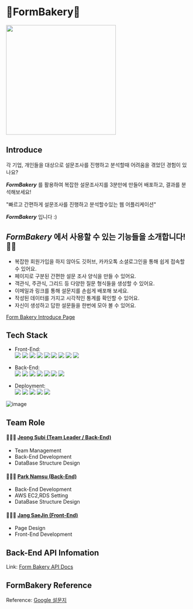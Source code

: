 # 📝FormBakery🍞
<img src="https://cdn.discordapp.com/attachments/919801014239002675/921365904011456543/KakaoTalk_Photo_2021-12-17-20-37-03.jpeg" width="300" height="300"></img>

## Introduce

각 기업, 개인들을 대상으로 설문조사를 진행하고 분석할때 어려움을 겪었던 경험이 있나요?

**_FormBakery_** 를 활용하여 복잡한 설문조사지를 3분만에 만들어 배포하고, 결과를 분석해보세요!

"빠르고 간편하게 설문조사를 진행하고 분석할수있는 웹 어플리케이션"

**_FormBakery_** 입니다 :)

## **_FormBakery_** 에서 사용할 수 있는 기능들을 소개합니다!👐🏻

* 복잡한 회원가입을 하지 않아도 깃허브, 카카오톡 소셜로그인을 통해 쉽게 접속할 수 있어요.
* 페이지로 구분된 간편한 설문 조사 양식을 만들 수 있어요.
* 객관식, 주관식, 그리드 등 다양한 질문 형식들을 생성할 수 있어요.
* 이메일과 링크를 통해 설문지를 손쉽게 배포해 보세요.
* 작성된 데이터를 가지고 시각적인 통계를 확인할 수 있어요.
* 자신이 생성하고 답한 설문들을 한번에 모아 볼 수 있어요.

[Form Bakery Introduce Page](https://github.com/codestates/FormBakery/wiki)

## Tech Stack
- Front-End:   
![](https://img.shields.io/badge/React-20232A?style=for-the-badge&logo=react&logoColor=61DAFB)
![](https://img.shields.io/badge/React_Axios-20232A?style=for-the-badge&logo=react&logoColor=61DAFB)
![](https://img.shields.io/badge/React_Hooks-20232A?style=for-the-badge&logo=react&logoColor=61DAFB)
![](https://img.shields.io/badge/React_Router-20232A?style=for-the-badge&logo=react&logoColor=61DAFB)
![](https://img.shields.io/badge/TypeScript-3178C6?style=for-the-badge&logo=typescript&logoColor=61DAFB)
![](https://img.shields.io/badge/JavaScript-F7DF1E?style=for-the-badge&logo=javascript&logoColor=61DAFB)
![](https://img.shields.io/badge/Sass-CC6699?style=for-the-badge&logo=sass&logoColor=white)
![](https://img.shields.io/badge/HTML-E34F26?style=for-the-badge&logo=html5&logoColor=white)
![](https://img.shields.io/badge/CSS-1572B6?style=for-the-badge&logo=css3&logoColor=white)

- Back-End:   
![](https://img.shields.io/badge/JavaScript-F7DF1E?style=for-the-badge&logo=javascript&logoColor=61DAFB)
![](https://img.shields.io/badge/Node.js-43853D?style=for-the-badge&logo=node.js&logoColor=white)
![](https://img.shields.io/badge/MySQL-00000F?style=for-the-badge&logo=mysql&logoColor=white)
![](https://img.shields.io/badge/Sequelize-52B0E7?style=for-the-badge&logo=sequelize&logoColor=white)
![](https://img.shields.io/badge/Auth0-EB5424?style=for-the-badge&logo=auth0&logoColor=white)
![](https://img.shields.io/badge/JWT-000000?style=for-the-badge&logo=jwt&logoColor=white)
![](https://img.shields.io/badge/Express.js-404D59?style=for-the-badge)

- Deployment:   
![](https://img.shields.io/badge/Amazon_AWS_EC2-232F3E?style=for-the-badge&logo=amazon-aws&logoColor=white)
![](https://img.shields.io/badge/Amazon_AWS_RDS-232F3E?style=for-the-badge&logo=amazon-aws&logoColor=white)
![](https://img.shields.io/badge/Amazon_AWS_loadbalancer-232F3E?style=for-the-badge&logo=amazon-aws&logoColor=white)
![](https://img.shields.io/badge/Amazon_AWS_Route53-232F3E?style=for-the-badge&logo=amazon-aws&logoColor=white)
![](https://img.shields.io/badge/Amazon_AWS_S3-569A31?style=for-the-badge&logo=amazon-s3&logoColor=white)

![image](https://user-images.githubusercontent.com/62639722/146731512-946e861c-b659-420c-9203-4a01f3357885.png)

## Team Role

#### 👩🏼‍💻 [Jeong Subi (Team Leader / Back-End)](https://github.com/JeongSubi)
  * Team Management
  * Back-End Development
  * DataBase Structure Design

#### 👨🏻‍💻 [Park Namsu (Back-End)](https://github.com/PARKNAMSU)
  * Back-End Development
  * AWS EC2,RDS Setting
  * DataBase Structure Design

#### 🧑🏻‍💻 [Jang SaeJin (Front-End)](https://github.com/JangSeBaRi)
  * Page Design
  * Front-End Development

## Back-End API Infomation

Link: [Form Bakery API Docs](https://codebaker.gitbook.io/api-docs/b96lnOebJuI9fFbPcJmi/)

## FormBakery Reference
Reference: [Google 설문지](https://www.google.com/intl/ko_kr/forms/about/)
